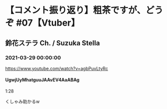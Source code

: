 # 【コメント振り返り】粗茶ですが、どうぞ #07【Vtuber】
## 鈴花ステラ Ch. / Suzuka Stella
### 2021-03-29 00:00:00
https://www.youtube.com/watch?v=agbPuvLtyRc
#### UgwjUyMhatguuJAAvEV4AaABAg
1:28 

くしゃみ助かるw

